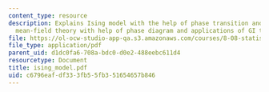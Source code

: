 ```yaml
---
content_type: resource
description: Explains Ising model with the help of phase transition and GI theory,
  mean-field theory with help of phase diagram and applications of GI theory.
file: https://ol-ocw-studio-app-qa.s3.amazonaws.com/courses/8-08-statistical-physics-ii-spring-2005/c6796eafdf333fb55fb351654657b846_ising_model.pdf
file_type: application/pdf
parent_uid: d1dc0fa6-708a-bdc0-d0e2-488eebc611d4
resourcetype: Document
title: ising_model.pdf
uid: c6796eaf-df33-3fb5-5fb3-51654657b846
---
```

